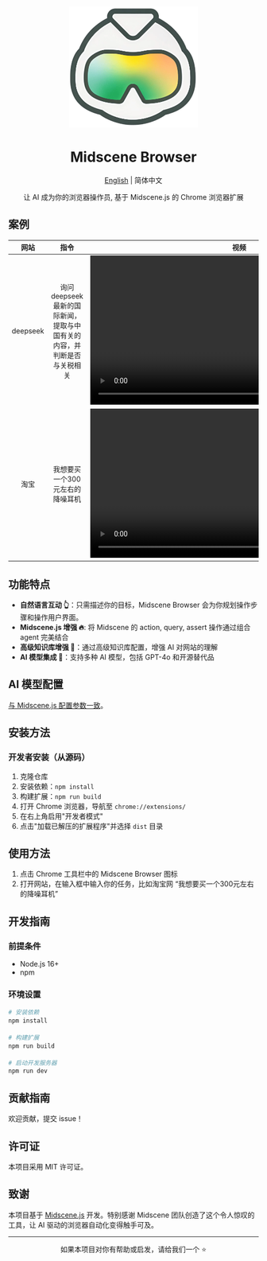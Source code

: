 <p align="center">
  <img alt="Midscene Browser"  width="260" src="public/icons/icon.png">
</p>

<h1 align="center">Midscene Browser</h1>
<div align="center">

[English](./README.en.md) | 简体中文

</div>

<p align="center">
  让 AI 成为你的浏览器操作员, 基于 Midscene.js 的 Chrome 浏览器扩展
</p>

## 案例


|    网站    |                    指令                     |                            视频                            |
|:--------:|:-----------------------------------------:|:--------------------------------------------------------:|
| deepseek | 询问 deepseek 最新的国际新闻，提取与中国有关的内容，并判断是否与关税相关 | <video src="public/videos/deepseek.webm" height="300" /> |
|  淘宝      |             我想要买一个300元左右的降噪耳机             |              <video src="" height="300" />               |



## 功能特点

- **自然语言互动 👆**：只需描述你的目标，Midscene Browser 会为你规划操作步骤和操作用户界面。
- **Midscene.js 增强 🔥**: 将 Midscene 的 action, query, assert 操作通过组合 agent 完美结合
- **高级知识库增强 🔧**：通过高级知识库配置，增强 AI 对网站的理解
- **AI 模型集成 🤖**：支持多种 AI 模型，包括 GPT-4o 和开源替代品

## AI 模型配置
[与 Midscene.js 配置参数一致](https://midscenejs.com/zh/choose-a-model)。

## 安装方法

### 开发者安装（从源码）

1. 克隆仓库
2. 安装依赖：`npm install`
3. 构建扩展：`npm run build`
4. 打开 Chrome 浏览器，导航至 `chrome://extensions/`
5. 在右上角启用"开发者模式"
6. 点击"加载已解压的扩展程序"并选择 `dist` 目录

## 使用方法

1. 点击 Chrome 工具栏中的 Midscene Browser 图标
2. 打开网站，在输入框中输入你的任务，比如淘宝网 “我想要买一个300元左右的降噪耳机”

## 开发指南

### 前提条件

- Node.js 16+
- npm

### 环境设置

```bash
# 安装依赖
npm install

# 构建扩展
npm run build

# 启动开发服务器
npm run dev
```

## 贡献指南

欢迎贡献，提交 issue！

## 许可证

本项目采用 MIT 许可证。

## 致谢

本项目基于 [Midscene.js](https://github.com/web-infra-dev/midscene) 开发。特别感谢 Midscene 团队创造了这个令人惊叹的工具，让 AI 驱动的浏览器自动化变得触手可及。

---

<div align="center">
  如果本项目对你有帮助或启发，请给我们一个 ⭐️
</div>